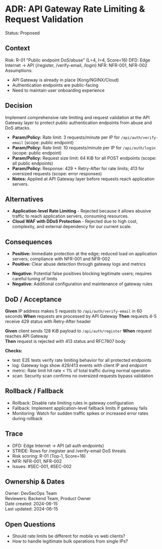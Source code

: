 # ADR: API Gateway Rate Limiting & Request Validation
Status: Proposed

## Context
Risk: R-01 "Public endpoint DoS/abuse" (L=4, I=4, Score=16)
DFD: Edge Internet → API (/register, /verify-email, /login)
NFR: NFR-001, NFR-002
Assumptions:
- API Gateway is already in place (Kong/NGINX/Cloud)
- Authentication endpoints are public-facing
- Need to maintain user onboarding experience

## Decision
Implement comprehensive rate limiting and request validation at the API Gateway layer to protect public authentication endpoints from abuse and DoS attacks.
- **Param/Policy:** Rate limit: 3 requests/minute per IP for `/api/auth/verify-email` (scope: public endpoint)
- **Param/Policy:** Rate limit: 10 requests/minute per IP for `/api/auth/login` (scope: public endpoint)  
- **Param/Policy:** Request size limit: 64 KiB for all POST endpoints (scope: all public endpoints)
- **Param/Policy:** Response: 429 + Retry-After for rate limits; 413 for oversized requests (scope: error responses)
- **Notes:** Applied at API Gateway layer before requests reach application servers.

## Alternatives
- **Application-level Rate Limiting** - Rejected because it allows abusive traffic to reach application servers, consuming resources.
- **Cloud WAF with DDoS Protection** - Rejected due to high cost, complexity, and external dependency for our current scale.

## Consequences
+ **Positive:** Immediate protection at the edge; reduced load on application servers; compliance with NFR-001 and NFR-002
+ **Positive:** Clear abuse detection through gateway logs and metrics
- **Negative:** Potential false positives blocking legitimate users; requires careful tuning of limits
- **Negative:** Additional configuration and maintenance of gateway rules

## DoD / Acceptance
**Given** IP address makes 5 requests to `/api/auth/verify-email` in 60 seconds
**When** requests are processed by API Gateway
**Then** requests 4-5 receive 429 status with Retry-After header

**Given** client sends 128 KiB payload to `/api/auth/register`
**When** request reaches API Gateway  
**Then** request is rejected with 413 status and RFC7807 body

**Checks:**
- test: E2E tests verify rate limiting behavior for all protected endpoints
- log: Gateway logs show 429/413 events with client IP and endpoint
- metric: Rate limit hit rate < 1% of total traffic during normal operation
- scan: Security scan confirms no oversized requests bypass validation

## Rollback / Fallback
- Rollback: Disable rate limiting rules in gateway configuration
- Fallback: Implement application-level fallback limits if gateway fails
- Monitoring: Watch for sudden traffic spikes or increased error rates during rollback

## Trace
- DFD: Edge Internet → API (all auth endpoints)
- STRIDE: Rows for /register and /verify-email DoS threats
- Risk scoring: R-01 (Top-1, Score=16)
- NFR: NFR-001, NFR-002
- Issues: #SEC-001, #SEC-002

## Ownership & Dates
Owner: DevSecOps Team  
Reviewers: Backend Team, Product Owner  
Date created: 2024-06-15  
Last updated: 2024-06-15

## Open Questions
- Should rate limits be different for mobile vs web clients?
- How to handle legitimate bulk operations from single IPs?